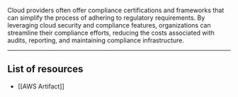 Cloud providers often offer compliance certifications and frameworks that can simplify the process of adhering to regulatory requirements. By leveraging cloud security and compliance features, organizations can streamline their compliance efforts, reducing the costs associated with audits, reporting, and maintaining compliance infrastructure.

----------------
## List of resources
- [[AWS Artifact]]